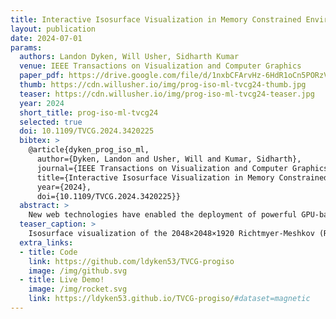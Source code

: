 ```yaml
---
title: Interactive Isosurface Visualization in Memory Constrained Environments Using Deep Learning and Speculative Raycasting
layout: publication
date: 2024-07-01
params:
  authors: Landon Dyken, Will Usher, Sidharth Kumar
  venue: IEEE Transactions on Visualization and Computer Graphics
  paper_pdf: https://drive.google.com/file/d/1nxbCFArvHz-6HdR1oCn5PORzVu6R7d3P/view?usp=drive_link
  thumb: https://cdn.willusher.io/img/prog-iso-ml-tvcg24-thumb.jpg
  teaser: https://cdn.willusher.io/img/prog-iso-ml-tvcg24-teaser.jpg
  year: 2024
  short_title: prog-iso-ml-tvcg24
  selected: true
  doi: 10.1109/TVCG.2024.3420225
  bibtex: >
    @article{dyken_prog_iso_ml,
      author={Dyken, Landon and Usher, Will and Kumar, Sidharth},
      journal={IEEE Transactions on Visualization and Computer Graphics}, 
      title={Interactive Isosurface Visualization in Memory Constrained Environments Using Deep Learning and Speculative Raycasting}, 
      year={2024},
      doi={10.1109/TVCG.2024.3420225}}
  abstract: >
    New web technologies have enabled the deployment of powerful GPU-based computational pipelines that run entirely in the web browser, opening a new frontier for accessible scientific visualization applications. However, these new capabilities do not address the memory constraints of lightweight end-user devices encountered when attempting to visualize the massive data sets produced by today's simulations and data acquisition systems. We propose a novel implicit isosurface rendering algorithm for interactive visualization of massive volumes within a small memory footprint. We achieve this by progressively traversing a wavefront of rays through the volume and decompressing blocks of the data on-demand to perform implicit ray-isosurface intersections, displaying intermediate results each pass. We improve the quality of these intermediate results using a pretrained deep neural network that reconstructs the output of early passes, allowing for interactivity with better approximates of the final image. To accelerate rendering and increase GPU utilization, we introduce speculative ray-block intersection into our algorithm, where additional blocks are traversed and intersected speculatively along rays to exploit additional parallelism in the workload. Our algorithm is able to trade-off image quality to greatly decrease rendering time for interactive rendering even on lightweight devices. Our entire pipeline is run in parallel on the GPU to leverage the parallel computing power that is available even on lightweight end-user devices. We compare our algorithm to the state of the art in low-overhead isosurface extraction and demonstrate that it achieves 1.7× – 5.7× reductions in memory overhead and up to 8.4× reductions in data decompressed.
  teaser_caption: >
    Isosurface visualization of the 2048×2048×1920 Richtmyer-Meshkov (R-M) data set in the browser. Our method renders this 32.2GB volume using just 4.2GB of memory. Left: after 85% of rays have completed traversal (active rays colored red); Middle: machine learning infill and reconstruction on the 85% image; Right: ground truth. We propose a new GPU algorithm for implicit isosurface rendering that progressively traverses rays through the volume and decompresses data on-demand to minimize memory requirements. Intermediate results can be drastically improved by reconstruction with our pretrained deep learning network. At 1280×720, the Richtmyer-Meshkov reaches 85% completion in 339ms and 100% completion in 911ms on a laptop RTX 4070. Inference time takes 68ms using ONNX Runtime Web, and only 16ms using TensorRT. We achieve up to 5.7× reductions in overall memory use and 8.4× reductions in data decompressed compared to the state of the art in memory constrained isosurface extraction
  extra_links:
  - title: Code
    link: https://github.com/ldyken53/TVCG-progiso
    image: /img/github.svg
  - title: Live Demo!
    image: /img/rocket.svg
    link: https://ldyken53.github.io/TVCG-progiso/#dataset=magnetic
---
```


